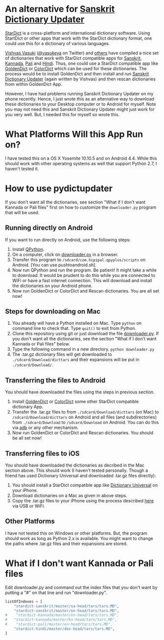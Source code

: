 An alternative for [Sanskrit Dictionary Updater](https://play.google.com/store/apps/details?id=sanskritcode.sanskritdictionaryupdater)
==================

[StarDict](http://www.stardict.org) is a cross-platform and international dictionary software. Using StartDict or other apps that work with the StarDict dictionary format, one could use this for a dictionary of various languages.

[Vishvas Vasuki](https://github.com/vvasuki) ([@vasukeya](https://twitter.com/vasukeya) on Twitter) and [others](https://github.com/sanskrit-coders) have compiled a nice set of dictionaries  that work with StarDict compatible apps for [Sanskrit](https://github.com/sanskrit-coders/stardict-sanskrit), [Kannada](https://github.com/sanskrit-coders/stardict-kannada), [Pali](https://github.com/sanskrit-coders/stardict-pali) and [Hindi](https://github.com/sanskrit-coders/stardict-hindi). Thus, one could use a StarDict compatible app like [GoldenDict](https://play.google.com/store/apps/details?id=mobi.goldendict.android) or [ColorDict](https://play.google.com/store/apps/details?id=com.socialnmobile.colordict) which can be used for these dictionaries. The process would be to install GoldenDict and then install and run [Sanskrit Dictionary Updater](https://play.google.com/store/apps/details?id=sanskritcode.sanskritdictionaryupdater) (again written by Vishvas) and then rescan dictionaries from within GoldenDict App.

However, I have had problems running Sanskrit Dictionary Updater on my phone recently. Hence, I just wrote this as an alternative way to download these dictionaries to your Desktop computer or to Android for myself. Note you may not need this and Sanskrit Dictionary Updater might just work for you very well. But, I needed this for myself so wrote this. 

What Platforms Will this App Run on?
====================================
I have tested this on a OS X Yosemite 10.10.5 and on Android 4.4. While this should work with other operating systems as well that support Python 2.7, I haven't tested it.


How to use pydictupdater
===============

If you don't want all the dictionaries, see section "What if I don't want Kannada or Pali files" first on how to customize the ```downloader.py``` program that will be used.

Running directly on Android
------
If you want to run directly on Android, use the following steps:

1. Install [QPython](https://play.google.com/store/apps/details?id=com.hipipal.qpyplus). 
2. On a computer, click on [downloader.py](https://raw.githubusercontent.com/nangia/pydictupdater/master/downloader.py) in a browser.
3. Transfer this program to `/sdcard/com.hipipal.qpyplus/scripts` on Android. [You can use pushtoandroid.sh].
4. Now run QPython and run the program. Be patient! It might take a while to download. It would be prudent to do this while you are connected to WiFi or have a fast internet connection. This will download and install the dictionaries on your Android phone.
6. Now run GoldenDict or ColorDict and Rescan dictionaries. You are all set now!

Steps for downloading on Mac
---

1. You already will have a Python installed on Mac. Type `python` on command line to check that. Type `quit()` to exit from Python.
2. Clone this repository using git or just download the file [downloader.py](https://raw.githubusercontent.com/nangia/pydictupdater/master/downloader.py). If you don't want all the dictionaries, see the section "What if I don't want Kannada or Pali files" below.
3. Type the following command in a new directory. `python downloader.py` 
4. The .tar.gz dictionary files will get downloaded to `./sdcard/Download/dicttars` and their expansions will be put in `./sdcard/Download/`.


Transferring the files to Android
------
You should have downloaded the files using the steps in previous section.

1. Install [GoldenDict](https://play.google.com/store/apps/details?id=mobi.goldendict.android) or [ColorDict](https://play.google.com/store/apps/details?id=com.socialnmobile.colordict) some other StarDict compatible dictionary App.
2. Transfer the .tar.gz files to from `./sdcard/Download/dicttars` (on Mac) to `/sdcard/Download/dicttars` on Android and all files (and subdirectories) from `./sdcard/Download` to `/sdcard/Download` on Android. You can do this via [adb](http://developer.android.com/intl/ja/tools/help/adb.html) or any other mechanism.
3. Now run GoldenDict or ColorDict and Rescan dictionaries. You should be all set now!


Transferring files to iOS
---
You should have downloaded the dictionaries as decribed in the Mac section above. This should work (I haven't tested personally. Though a friend has used Dictionary Universal and downloaded .tar.gz files directly):

1. You should install a StarDict compatible app like [Dictionary Universal](https://itunes.apple.com/in/app/dictionary-universal/id312088272?mt=8) on your iPhone.
2. Download dictionaries on a Mac as given in above steps.
3. Copy the .tar.gz files to your iPhone using the process described [here](http://dictionary-universal.appspot.com/dictionary/en/manuals.html) via USB or WiFi.


Other Platforms
---------------
I have not tested this on Windows or other platforms. But, the program should work as long as Python 2.x is available. You might want to change the paths where .tar.gz files and their expansions are stored. 



What if I don't want Kannada or Pali files
==========================================
Edit downloader.py and command out the index files that you don't want by putting a "#" on that line and run "downloader.py".

```python
listOfIndexes = [
    "stardict-sanskrit/master/sa-head/tars/tars.MD",
    "stardict-sanskrit/master/en-head/tars/tars.MD",
#    "stardict-kannada/master/en-head/tars/tars.MD",
#   "stardict-kannada/master/kn-head/tars/tars.MD",
#    "stardict-pali/master/en-head/tars/tars.MD",
    "stardict-hindi/master/dev-head/tars/tars.MD",
]
```